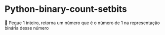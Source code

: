 # Python-binary-count-setbits
:car: Pegue 1 inteiro, retorna um número que é o número de 1 na representação binária desse número
